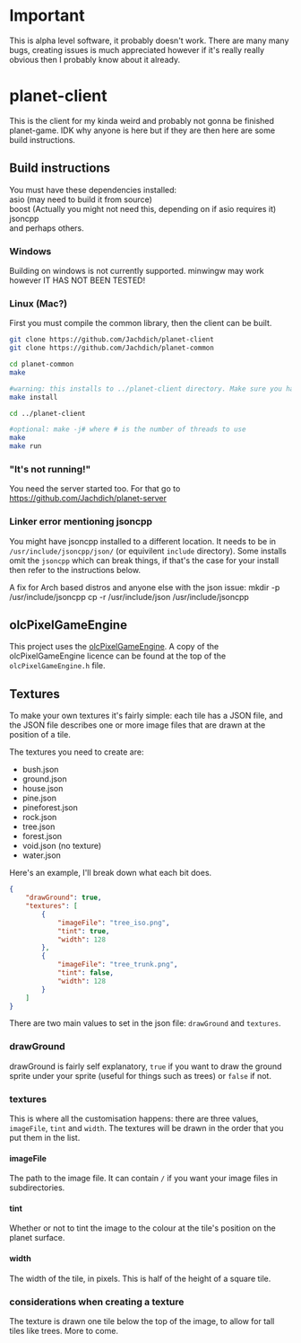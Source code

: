 # Important

This is alpha level software, it probably doesn't work. There are many many bugs, creating issues is much appreciated however if it's really really obvious then I probably know about it already.

# planet-client

This is the client for my kinda weird and probably not gonna be finished planet-game. IDK why anyone is here but if they are then here are some build instructions.

## Build instructions

You must have these dependencies installed:  
    asio (may need to build it from source)  
    boost (Actually you might not need this, depending on if asio requires it)
    jsoncpp  
and perhaps others.  

### Windows

Building on windows is not currently supported. minwingw may work however IT HAS NOT BEEN TESTED!

### Linux (Mac?)

First you must compile the common library, then the client can be built.
```bash
git clone https://github.com/Jachdich/planet-client
git clone https://github.com/Jachdich/planet-common

cd planet-common
make

#warning: this installs to ../planet-client directory. Make sure you have that installed!
make install

cd ../planet-client

#optional: make -j# where # is the number of threads to use
make
make run
```

### "It's not running!"

You need the server started too. For that go to https://github.com/Jachdich/planet-server

### Linker error mentioning jsoncpp

You might have jsoncpp installed to a different location. It needs to be in `/usr/include/jsoncpp/json/` (or equivilent `include` directory). Some installs omit the `jsoncpp` which can break things, if that's the case for your install then refer to the instructions below.

A fix for Arch based distros and anyone else with the json issue:
mkdir -p /usr/include/jsoncpp
cp -r /usr/include/json /usr/include/jsoncpp

## olcPixelGameEngine

This project uses the [olcPixelGameEngine](https://github.com/OneLoneCoder/olcPixelGameEngine). A copy of the olcPixelGameEngine licence can be found at the top of the `olcPixelGameEngine.h` file.


## Textures

To make your own textures it's fairly simple: each tile has a JSON file, and the JSON file describes one or more image files that are drawn at the position of a tile.

The textures you need to create are:
 - bush.json
 - ground.json
 - house.json
 - pine.json
 - pineforest.json
 - rock.json
 - tree.json
 - forest.json
 - void.json (no texture)
 - water.json

Here's an example, I'll break down what each bit does.

```json
{
    "drawGround": true,
    "textures": [
        {
            "imageFile": "tree_iso.png",
            "tint": true,
            "width": 128
        },
        {
            "imageFile": "tree_trunk.png",
            "tint": false,
            "width": 128
        }
    ]
}
```

There are two main values to set in the json file: `drawGround` and `textures`.

### drawGround

drawGround is fairly self explanatory, `true` if you want to draw the ground sprite under your sprite (useful for things such as trees) or `false` if not.

### textures

This is where all the customisation happens: there are three values, `imageFile`, `tint` and `width`. The textures will be drawn in the order that you put them in the list.

#### imageFile

The path to the image file. It can contain `/` if you want your image files in subdirectories.

#### tint

Whether or not to tint the image to the colour at the tile's position on the planet surface.

#### width

The width of the tile, in pixels. This is half of the height of a square tile.

### considerations when creating a texture

The texture is drawn one tile below the top of the image, to allow for tall tiles like trees.
More to come.
